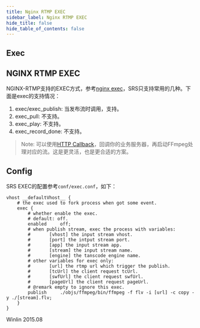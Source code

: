 ```yaml
---
title: Nginx RTMP EXEC
sidebar_label: Nginx RTMP EXEC
hide_title: false
hide_table_of_contents: false
---
```


## Exec

## NGINX RTMP EXEC

NGINX-RTMP支持的EXEC方式，参考[nginx exec][ne]，SRS只支持常用的几种。下面是exec的支持情况：

1. exec/exec_publish: 当发布流时调用，支持。
1. exec_pull: 不支持。
1. exec_play: 不支持。
1. exec_record_done: 不支持。

> Note: 可以使用[HTTP Callback](./http-callback)，回调你的业务服务器，再启动FFmpeg处理对应的流。这是更灵活，也是更合适的方案。

## Config

SRS EXEC的配置参考`conf/exec.conf`，如下：

```
vhost __defaultVhost__ {
    # the exec used to fork process when got some event.
    exec {
        # whether enable the exec.
        # default: off.
        enabled     off;
        # when publish stream, exec the process with variables:
        #       [vhost] the input stream vhost.
        #       [port] the intput stream port.
        #       [app] the input stream app.
        #       [stream] the input stream name.
        #       [engine] the tanscode engine name.
        # other variables for exec only:
        #       [url] the rtmp url which trigger the publish.
        #       [tcUrl] the client request tcUrl.
        #       [swfUrl] the client request swfUrl.
        #       [pageUrl] the client request pageUrl.
        # @remark empty to ignore this exec.
        publish     ./objs/ffmpeg/bin/ffmpeg -f flv -i [url] -c copy -y ./[stream].flv;
    }
}
```

Winlin 2015.08

[ne]: https://github.com/arut/nginx-rtmp-module/wiki/Directives#exec
